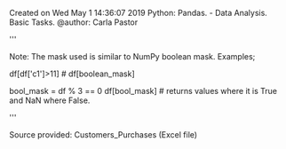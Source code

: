 
Created on Wed May  1 14:36:07 2019
Python: Pandas. - Data Analysis. Basic Tasks.
@author: Carla Pastor

'''

Note: The mask used is similar to NumPy boolean mask. Examples;

df[df['c1']>11] # df[boolean_mask]

bool_mask = df % 3 == 0
df[bool_mask] # returns values where it is True and NaN where False.
		
'''

 Source provided: Customers_Purchases (Excel file)
 
